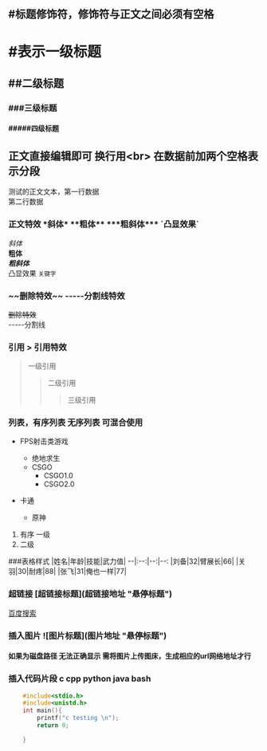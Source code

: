 



## #标题修饰符，修饰符与正文之间必须有空格

# #表示一级标题
## ##二级标题
### ###三级标题
#### #####四级标题

## 正文直接编辑即可  换行用\<br\>  在数据前加两个空格表示分段

测试的正文文本，第一行数据<br>
第二行数据


### 正文特效 \*斜体\*  \*\*粗体\*\*  \*\*\*粗斜体\*\*\*  \`凸显效果\`

*斜体*<br>
**粗体**<br>
***粗斜体***<br>
凸显效果 `关键字`

### \~\~删除特效\~\~   -----分割线特效
~~删除特效~~<br>
-----分割线

### 引用 \> 引用特效
> 一级引用
>> 二级引用
>>> 三级引用

### 列表，有序列表  无序列表  可混合使用
* FPS射击类游戏
  * 绝地求生
  * CSGO
    * CSGO1.0
    * CSGO2.0

* 卡通
  * 原神

1. 有序 一级
  2. 二级

###表格样式
|姓名|年龄|技能|武力值|
--|:--:|--:|--:
|刘备|32|臂展长|66|
|关羽|30|耐疼|88|
|张飞|31|俺也一样|77|


### 超链接 \[超链接标题\](超链接地址 "悬停标题")
[百度搜索](https://www.baidu.com "点击进入百度")

### 插入图片 !\[图片标题\](图片地址 "悬停标题")  
#### 如果为磁盘路径 无法正确显示 需将图片上传图床，生成相应的url网络地址才行

### 插入代码片段 c cpp python java bash

```c
	#include<stdio.h>
	#include<unistd.h>
	int main(){
		printf("c testing \n");
		return 0;

	}
```















